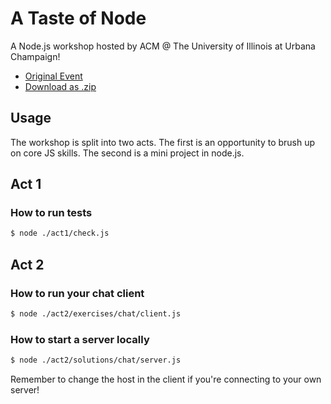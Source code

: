 # A Taste of Node

A Node.js workshop hosted by ACM @ The University of Illinois at Urbana Champaign!

 * [Original Event](https://www.facebook.com/events/717709384940497)
 * [Download as .zip](https://github.com/ben-ng/a-taste-of-node/archive/master.zip)

## Usage

The workshop is split into two acts. The first is an opportunity to brush up on core JS skills. The second is a mini project in node.js.

## Act 1

### How to run tests
```sh
$ node ./act1/check.js
```

## Act 2

### How to run your chat client
```sh
$ node ./act2/exercises/chat/client.js
```

### How to start a server locally
```sh
$ node ./act2/solutions/chat/server.js
```

Remember to change the host in the client if you're connecting to your own server!
